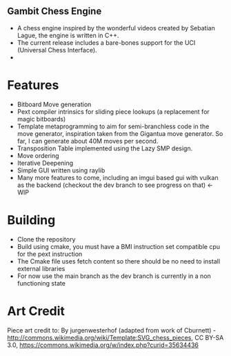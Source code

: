 ## Gambit Chess Engine
- A chess engine inspired by the wonderful videos created by Sebatian Lague, the engine is written in C++.
- The current release includes a bare-bones support for the UCI (Universal Chess Interface).
- 
# Features
- Bitboard Move generation
- Pext compiler intrinsics for sliding piece lookups (a replacement for magic bitboards)
- Template metaprogramming to aim for semi-branchless code in the move generator, inspiration taken from the Gigantua move generator. So far, I can generate about 40M moves per second.
- Transposition Table implemented using the Lazy SMP design.
- Move ordering
- Iterative Deepening
- Simple GUI written using raylib
- Many more features to come, including an imgui based gui with vulkan as the backend (checkout the dev branch to see progress on that) <- WIP

# Building 
- Clone the repository
- Build using cmake, you must have a BMI instruction set compatible cpu for the pext instruction
- The Cmake file uses fetch content so there should be no need to install external libraries
- For now use the main branch as the dev branch is currently in a non functioning state

# Art Credit
Piece art credit to: By jurgenwesterhof (adapted from work of Cburnett) - http://commons.wikimedia.org/wiki/Template:SVG_chess_pieces, CC BY-SA 3.0, https://commons.wikimedia.org/w/index.php?curid=35634436
